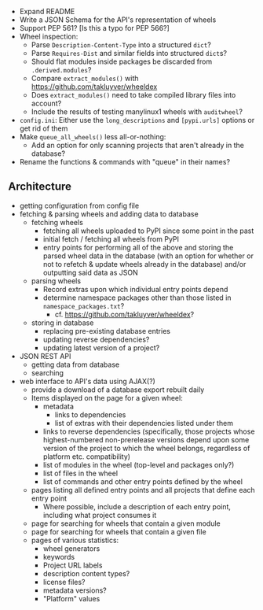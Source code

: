 - Expand README
- Write a JSON Schema for the API's representation of wheels
- Support PEP 561?  [Is this a typo for PEP 566?]
- Wheel inspection:
    - Parse `Description-Content-Type` into a structured `dict`?
    - Parse `Requires-Dist` and similar fields into structured `dict`s?
    - Should flat modules inside packages be discarded from `.derived.modules`?
    - Compare `extract_modules()` with <https://github.com/takluyver/wheeldex>
    - Does `extract_modules()` need to take compiled library files into
      account?
    - Include the results of testing manylinux1 wheels with `auditwheel`?
- `config.ini`: Either use the `long_descriptions` and `[pypi.urls]` options or
  get rid of them
- Make `queue_all_wheels()` less all-or-nothing:
    - Add an option for only scanning projects that aren't already in the
      database?
- Rename the functions & commands with "queue" in their names?

Architecture
------------
- getting configuration from config file
- fetching & parsing wheels and adding data to database
    - fetching wheels
        - fetching all wheels uploaded to PyPI since some point in the past
        - initial fetch / fetching all wheels from PyPI
        - entry points for performing all of the above and storing the parsed
          wheel data in the database (with an option for whether or not to
          refetch & update wheels already in the database) and/or outputting
          said data as JSON
    - parsing wheels
        - Record extras upon which individual entry points depend
        - determine namespace packages other than those listed in
          `namespace_packages.txt`?
            - cf. <https://github.com/takluyver/wheeldex>?
    - storing in database
        - replacing pre-existing database entries
        - updating reverse dependencies?
        - updating latest version of a project?
- JSON REST API
    - getting data from database
    - searching
- web interface to API's data using AJAX(?)
    - provide a download of a database export rebuilt daily
    - Items displayed on the page for a given wheel:
        - metadata
            - links to dependencies
            - list of extras with their dependencies listed under them
        - links to reverse dependencies (specifically, those projects whose
          highest-numbered non-prerelease versions depend upon some version of
          the project to which the wheel belongs, regardless of platform etc.
          compatibility)
        - list of modules in the wheel (top-level and packages only?)
        - list of files in the wheel
        - list of commands and other entry points defined by the wheel
    - pages listing all defined entry points and all projects that define each
      entry point
        - Where possible, include a description of each entry point, including
          what project consumes it
    - page for searching for wheels that contain a given module
    - page for searching for wheels that contain a given file
    - pages of various statistics:
        - wheel generators
        - keywords
        - Project URL labels
        - description content types?
        - license files?
        - metadata versions?
        - "Platform" values
